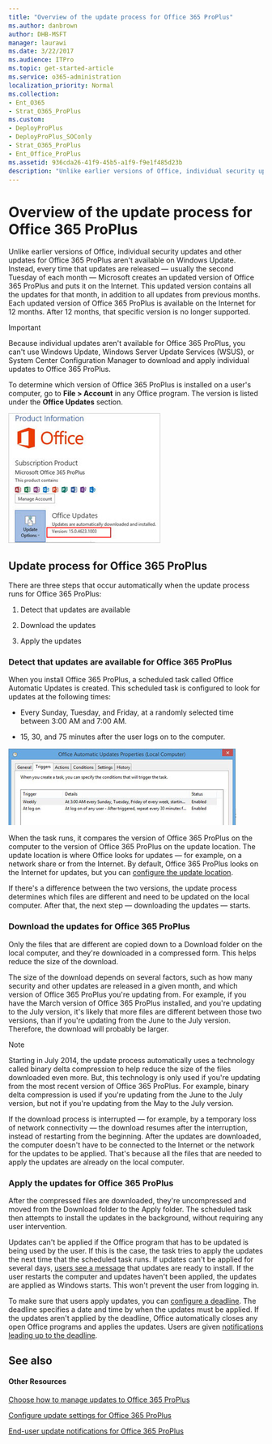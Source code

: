 ```yaml
---
title: "Overview of the update process for Office 365 ProPlus"
ms.author: danbrown
author: DHB-MSFT
manager: laurawi
ms.date: 3/22/2017
ms.audience: ITPro
ms.topic: get-started-article
ms.service: o365-administration
localization_priority: Normal
ms.collection:
- Ent_O365
- Strat_O365_ProPlus
ms.custom:
- DeployProPlus
- DeployProPlus_SOConly
- Strat_O365_ProPlus
- Ent_Office_ProPlus
ms.assetid: 936cda26-41f9-45b5-a1f9-f9e1f485d23b
description: "Unlike earlier versions of Office, individual security updates and other updates for Office 365 ProPlus aren't available on Windows Update. Instead, every time that updates are released — usually the second Tuesday of each month — Microsoft creates an updated version of Office 365 ProPlus and puts it on the Internet. This updated version contains all the updates for that month, in addition to all updates from previous months. Each updated version of Office 365 ProPlus is available on the Internet for 12 months. After 12 months, that specific version is no longer supported."
---
```


# Overview of the update process for Office 365 ProPlus

Unlike earlier versions of Office, individual security updates and other updates for Office 365 ProPlus aren't available on Windows Update. Instead, every time that updates are released — usually the second Tuesday of each month — Microsoft creates an updated version of Office 365 ProPlus and puts it on the Internet. This updated version contains all the updates for that month, in addition to all updates from previous months. Each updated version of Office 365 ProPlus is available on the Internet for 12 months. After 12 months, that specific version is no longer supported.
  
> [!IMPORTANT]
> Because individual updates aren't available for Office 365 ProPlus, you can't use Windows Update, Windows Server Update Services (WSUS), or System Center Configuration Manager to download and apply individual updates to Office 365 ProPlus. 
  
To determine which version of Office 365 ProPlus is installed on a user's computer, go to **File > Account** in any Office program. The version is listed under the **Office Updates** section.
  
![Office version at Office Updates](images/15f0ae22-60d6-4484-838a-08b5e1312988.jpg)
  
## Update process for Office 365 ProPlus
<a name="Process"> </a>

There are three steps that occur automatically when the update process runs for Office 365 ProPlus:
  
1. Detect that updates are available
    
2. Download the updates
    
3. Apply the updates
    
### Detect that updates are available for Office 365 ProPlus
<a name="Detect"> </a>

When you install Office 365 ProPlus, a scheduled task called Office Automatic Updates is created. This scheduled task is configured to look for updates at the following times:
  
- Every Sunday, Tuesday, and Friday, at a randomly selected time between 3:00 AM and 7:00 AM.
    
- 15, 30, and 75 minutes after the user logs on to the computer.
    
![Automatic updates](images/2a4e0cfb-828b-4881-9db9-468a2b597b7d.jpg)
  
When the task runs, it compares the version of Office 365 ProPlus on the computer to the version of Office 365 ProPlus on the update location. The update location is where Office looks for updates — for example, on a network share or from the Internet. By default, Office 365 ProPlus looks on the Internet for updates, but you can [configure the update location](configure-update-settings-for-office-365-proplus.md).
  
If there's a difference between the two versions, the update process determines which files are different and need to be updated on the local computer. After that, the next step — downloading the updates — starts.
  
### Download the updates for Office 365 ProPlus
<a name="Download"> </a>

Only the files that are different are copied down to a Download folder on the local computer, and they're downloaded in a compressed form. This helps reduce the size of the download.
  
The size of the download depends on several factors, such as how many security and other updates are released in a given month, and which version of Office 365 ProPlus you're updating from. For example, if you have the March version of Office 365 ProPlus installed, and you're updating to the July version, it's likely that more files are different between those two versions, than if you're updating from the June to the July version. Therefore, the download will probably be larger.
  
> [!NOTE]
> Starting in July 2014, the update process automatically uses a technology called binary delta compression to help reduce the size of the files downloaded even more. But, this technology is only used if you're updating from the most recent version of Office 365 ProPlus. For example, binary delta compression is used if you're updating from the June to the July version, but not if you're updating from the May to the July version. 
  
If the download process is interrupted — for example, by a temporary loss of network connectivity — the download resumes after the interruption, instead of restarting from the beginning. After the updates are downloaded, the computer doesn't have to be connected to the Internet or the network for the updates to be applied. That's because all the files that are needed to apply the updates are already on the local computer.
  
### Apply the updates for Office 365 ProPlus
<a name="Apply"> </a>

After the compressed files are downloaded, they're uncompressed and moved from the Download folder to the Apply folder. The scheduled task then attempts to install the updates in the background, without requiring any user intervention.
  
Updates can't be applied if the Office program that has to be updated is being used by the user. If this is the case, the task tries to apply the updates the next time that the scheduled task runs. If updates can't be applied for several days, [users see a message](end-user-update-notifications-for-office-365-proplus.md) that updates are ready to install. If the user restarts the computer and updates haven't been applied, the updates are applied as Windows starts. This won't prevent the user from logging in.
  
To make sure that users apply updates, you can [configure a deadline](configure-update-settings-for-office-365-proplus.md). The deadline specifies a date and time by when the updates must be applied. If the updates aren't applied by the deadline, Office automatically closes any open Office programs and applies the updates. Users are given [notifications leading up to the deadline](end-user-update-notifications-for-office-365-proplus.md).
  
## See also
<a name="Process"> </a>

#### Other Resources

[Choose how to manage updates to Office 365 ProPlus](choose-how-to-manage-updates-to-office-365-proplus.md)
  
[Configure update settings for Office 365 ProPlus](configure-update-settings-for-office-365-proplus.md)
  
[End-user update notifications for Office 365 ProPlus](end-user-update-notifications-for-office-365-proplus.md)

